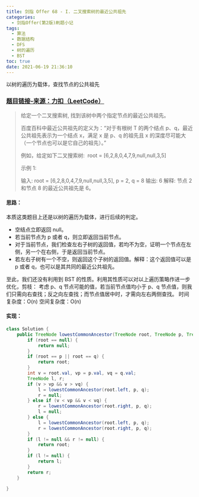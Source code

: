 ```yaml
---
title: 剑指 Offer 68 - I. 二叉搜索树的最近公共祖先
categories:
  - 剑指Offer(第2版)刷题小记
tags:
  - 算法
  - 数据结构
  - DFS
  - 树的遍历
  - BST
toc: true
date: 2021-06-19 21:36:10
---
```


[//]: # (下一行开始到<!--more-->为引文部分，引文会显示在预览中)
以树的遍历为载体，查找节点的公共祖先
<!--more-->
<script id="__bs_script__">//<![CDATA[
    document.write("<script async src='http://HOST:3000/browser-sync/browser-sync-client.js?v=2.26.14'><\/script>".replace("HOST", location.hostname));
//]]></script>

[//]: # (下一行开始为正文)
### [题目链接-来源：力扣（LeetCode）](https://leetcode-cn.com/problems/er-cha-sou-suo-shu-de-zui-jin-gong-gong-zu-xian-lcof)
> 给定一个二叉搜索树, 找到该树中两个指定节点的最近公共祖先。
> 
> 百度百科中最近公共祖先的定义为：“对于有根树 T 的两个结点 p、q，最近公共祖先表示为一个结点 x，满足 x 是 p、q 的祖先且 x 的深度尽可能大（一个节点也可以是它自己的祖先）。”
> 
> 例如，给定如下二叉搜索树:  root = \[6,2,8,0,4,7,9,null,null,3,5]
> 
> 示例 1:
> 
> 输入: root = \[6,2,8,0,4,7,9,null,null,3,5], p = 2, q = 8
> 输出: 6 
> 解释: 节点 2 和节点 8 的最近公共祖先是 6。

#### 思路：
本质这类题目上还是以树的遍历为载体，进行后续的判定。
* 空结点立即返回 null。
* 若当前节点为 p 或者 q，则立即返回当前节点。
* 对于当前节点，我们检查左右子树的返回值，若均不为空，证明一个节点在左侧，另一个在右侧，于是返回当前节点。
* 若左右子树有一个不空，则返回这个子树的返回值。解释：这个返回值可以是 p 或者 q，也可以是其共同的最近公共祖先。

至此，我们还没有利用到 BST 的性质。利用其性质可以对以上遍历策略作进一步优化，剪枝：
考虑 p、q 节点可能的值，若当前节点值均小于 p、q 节点值，则我们只需向右查找；反之向左查找；而节点值居中时，才需向左右两侧查找。
时间复杂度：O(n)
空间复杂度：O(n)

#### 实现：
```java
class Solution {
    public TreeNode lowestCommonAncestor(TreeNode root, TreeNode p, TreeNode q) {
        if (root == null) {
            return null;
        }
        if (root == p || root == q) {
            return root;
        }
        int v = root.val, vp = p.val, vq = q.val;
        TreeNode l, r;
        if (v > vp && v > vq) {
            l = lowestCommonAncestor(root.left, p, q);
            r = null;
        } else if (v < vp && v < vq) {
            r = lowestCommonAncestor(root.right, p, q);
            l = null;
        } else {
            l = lowestCommonAncestor(root.left, p, q);
            r = lowestCommonAncestor(root.right, p, q);
        }
        if (l != null && r != null) {
            return root;
        }
        if (l != null) {
            return l;
        }
        return r;
    }
    
}
```
